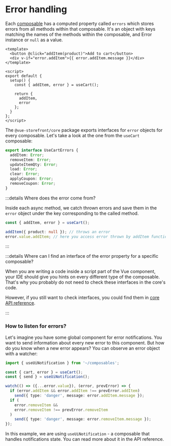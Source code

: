 # Error handling

Each [composable](/guide/composables.html) has a computed property called `errors` which stores errors from all methods within that composable. It's an object with keys matching the names of the methods within the composable, and Error instance or `null` as a value.

```vue
<template>
  <button @click="addItem(product)">Add to cart</button>
  <div v-if="error.addItem">{{ error.addItem.message }}</div>
</template>

<script>
export default {
  setup() {
    const { addItem, error } = useCart();

    return {
      addItem,
      error
    };
  }
};
</script>
```
The `@vue-storefront/core` package exports interfaces for `error` objects for every composable. Let's take a look at the one from the `useCart` composable:

```ts
export interface UseCartErrors {
  addItem: Error;
  removeItem: Error;
  updateItemQty: Error;
  load: Error;
  clear: Error;
  applyCoupon: Error;
  removeCoupon: Error;
}
```

:::details Where does the error come from?

Inside each async method, we catch thrown errors and save them in the `error` object under the key corresponding to the called method.

```ts
const { addItem, error } = useCart();

addItem({ product: null }); // throws an error
error.value.addItem; // here you access error thrown by addItem function
```

:::

:::details Where can I find an interface of the error property for a specific composable?

When you are writing a code inside a script part of the Vue component, your IDE should give you hints on every different type of the composable. That's why you probably do not need to check these interfaces in the core's code.

However, if you still want to check interfaces, you could find them in [core API reference](../core/api-reference/core.html).

:::

### How to listen for errors?

Let's imagine you have some global component for error notifications. You want to send information about every new error to this component. But how do you know when a new error appears?
You can observe an error object with a watcher:

```ts
import { useUiNotification } from '~/composables';

const { cart, error } = useCart();
const { send } = useUiNotification();

watch(() => ({...error.value}), (error, prevError) => {
  if (error.addItem && error.addItem !== prevError.addItem)
    send({ type: 'danger', message: error.addItem.message });
  if (
    error.removeItem &&
    error.removeItem !== prevError.removeItem
  )
    send({ type: 'danger', message: error.removeItem.message });
});
```

In this example, we are using `useUiNotification` - a composable that handles notifications state. You can read more about it in the API reference.
